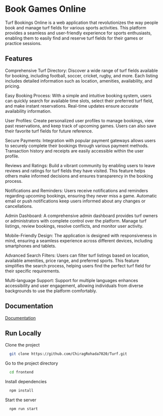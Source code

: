 
# Book Games Online

Turf Bookings Online is a web application that revolutionizes the way people book and manage turf fields for various sports activities. This platform provides a seamless and user-friendly experience for sports enthusiasts, enabling them to easily find and reserve turf fields for their games or practice sessions.

## Features

Comprehensive Turf Directory: Discover a wide range of turf fields available for booking, including football, soccer, cricket, rugby, and more. Each listing includes detailed information such as location, amenities, availability, and pricing.

Easy Booking Process: With a simple and intuitive booking system, users can quickly search for available time slots, select their preferred turf field, and make instant reservations. Real-time updates ensure accurate availability information.

User Profiles: Create personalized user profiles to manage bookings, view past reservations, and keep track of upcoming games. Users can also save their favorite turf fields for future reference.

Secure Payments: Integration with popular payment gateways allows users to securely complete their bookings through various payment methods. Transaction history and receipts are easily accessible within the user profile.

Reviews and Ratings: Build a vibrant community by enabling users to leave reviews and ratings for turf fields they have visited. This feature helps others make informed decisions and ensures transparency in the booking process.

Notifications and Reminders: Users receive notifications and reminders regarding upcoming bookings, ensuring they never miss a game. Automatic email or push notifications keep users informed about any changes or cancellations.

Admin Dashboard: A comprehensive admin dashboard provides turf owners or administrators with complete control over the platform. Manage turf listings, review bookings, resolve conflicts, and monitor user activity.

Mobile-Friendly Design: The application is designed with responsiveness in mind, ensuring a seamless experience across different devices, including smartphones and tablets.

Advanced Search Filters: Users can filter turf listings based on location, available amenities, price range, and preferred sports. This feature simplifies the search process, helping users find the perfect turf field for their specific requirements.

Multi-language Support: Support for multiple languages enhances accessibility and user engagement, allowing individuals from diverse backgrounds to use the platform comfortably.



## Documentation

[Documentation](https://linktodocumentation)


## Run Locally

Clone the project

```bash
  git clone https://github.com/ChiragRohada7020/Turf.git
```

Go to the project directory

```bash
  cd frontend
```

Install dependencies

```bash
  npm install
```

Start the server

```bash
  npm run start
```

